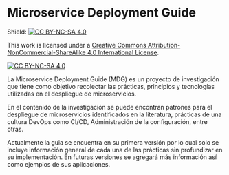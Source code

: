 # Microservice Deployment Guide

Shield: [![CC BY-NC-SA 4.0][cc-by-nc-sa-shield]][cc-by-nc-sa]

This work is licensed under a
[Creative Commons Attribution-NonCommercial-ShareAlike 4.0 International License][cc-by-nc-sa].

[![CC BY-NC-SA 4.0][cc-by-nc-sa-image]][cc-by-nc-sa]

[cc-by-nc-sa]: http://creativecommons.org/licenses/by-nc-sa/4.0/
[cc-by-nc-sa-image]: https://licensebuttons.net/l/by-nc-sa/4.0/88x31.png
[cc-by-nc-sa-shield]: https://img.shields.io/badge/License-CC%20BY--NC--SA%204.0-lightgrey.svg

La Microservice Deployment Guide (MDG) es un proyecto de investigación
que tiene como objetivo recolectar las prácticas, principios y tecnologías
utilizadas en el despliegue de microservicios.

En el contenido de la investigación se puede encontran patrones para el
despliegue de microservicios identificados en la literatura, prácticas 
de una cultura DevOps como CI/CD, Administración de la configuración,
entre otras.

Actualmente la guia se encuentra en su primera versión por lo cual solo 
se incluye información general de cada una de las prácticas sin profundizar
en su implementación. En futuras versiones se agregará más información así
como ejemplos de sus aplicaciones.

